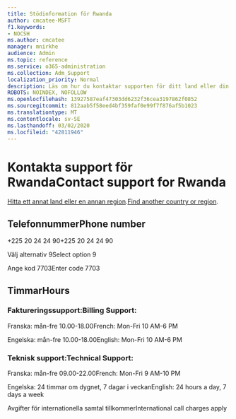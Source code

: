 ```yaml
---
title: Stödinformation för Rwanda
author: cmcatee-MSFT
f1.keywords:
- NOCSH
ms.author: cmcatee
manager: mnirkhe
audience: Admin
ms.topic: reference
ms.service: o365-administration
ms.collection: Adm_Support
localization_priority: Normal
description: Läs om hur du kontaktar supporten för ditt land eller din region.
ROBOTS: NOINDEX, NOFOLLOW
ms.openlocfilehash: 13927587eaf47303dd6232f36cea3197862f0852
ms.sourcegitcommit: 812aab5f58eed4bf359faf0e99f7f876af5b1023
ms.translationtype: MT
ms.contentlocale: sv-SE
ms.lasthandoff: 03/02/2020
ms.locfileid: "42811946"
---
```

# <a name="contact-support-for-rwanda"></a><span data-ttu-id="e3de3-103">Kontakta support för Rwanda</span><span class="sxs-lookup"><span data-stu-id="e3de3-103">Contact support for Rwanda</span></span>

<span data-ttu-id="e3de3-104">[Hitta ett annat land eller en annan region](../contact-support-for-business-products.md).</span><span class="sxs-lookup"><span data-stu-id="e3de3-104">[Find another country or region](../contact-support-for-business-products.md).</span></span>

## <a name="phone-number"></a><span data-ttu-id="e3de3-105">Telefonnummer</span><span class="sxs-lookup"><span data-stu-id="e3de3-105">Phone number</span></span>
<span data-ttu-id="e3de3-106">+225 20 24 24 90</span><span class="sxs-lookup"><span data-stu-id="e3de3-106">+225 20 24 24 90</span></span>

<span data-ttu-id="e3de3-107">Välj alternativ 9</span><span class="sxs-lookup"><span data-stu-id="e3de3-107">Select option 9</span></span>

<span data-ttu-id="e3de3-108">Ange kod 7703</span><span class="sxs-lookup"><span data-stu-id="e3de3-108">Enter code 7703</span></span>

## <a name="hours"></a><span data-ttu-id="e3de3-109">Timmar</span><span class="sxs-lookup"><span data-stu-id="e3de3-109">Hours</span></span>
### <a name="billing-support"></a><span data-ttu-id="e3de3-110">Faktureringssupport:</span><span class="sxs-lookup"><span data-stu-id="e3de3-110">Billing Support:</span></span>

<span data-ttu-id="e3de3-111">Franska: mån-fre 10.00-18.00</span><span class="sxs-lookup"><span data-stu-id="e3de3-111">French: Mon-Fri 10 AM-6 PM</span></span>

<span data-ttu-id="e3de3-112">Engelska: mån-fre 10.00-18.00</span><span class="sxs-lookup"><span data-stu-id="e3de3-112">English: Mon-Fri 10 AM-6 PM</span></span>

### <a name="technical-support"></a><span data-ttu-id="e3de3-113">Teknisk support:</span><span class="sxs-lookup"><span data-stu-id="e3de3-113">Technical Support:</span></span>

<span data-ttu-id="e3de3-114">Franska: mån-fre 09.00-22.00</span><span class="sxs-lookup"><span data-stu-id="e3de3-114">French: Mon-Fri 9 AM-10 PM</span></span>

<span data-ttu-id="e3de3-115">Engelska: 24 timmar om dygnet, 7 dagar i veckan</span><span class="sxs-lookup"><span data-stu-id="e3de3-115">English: 24 hours a day, 7 days a week</span></span>

<span data-ttu-id="e3de3-116">Avgifter för internationella samtal tillkommer</span><span class="sxs-lookup"><span data-stu-id="e3de3-116">International call charges apply</span></span>
